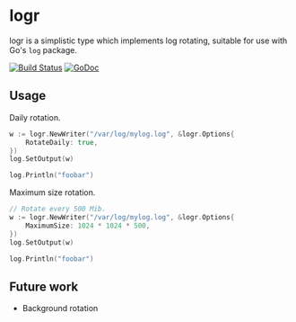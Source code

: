logr
====

logr is a simplistic type which implements log rotating, suitable for use with Go's `log` package.

[![Build Status](https://travis-ci.org/vrischmann/logr.svg?branch=master)](https://travis-ci.org/vrischmann/logr)
[![GoDoc](https://godoc.org/github.com/vrischmann/logr?status.svg)](https://godoc.org/github.com/vrischmann/logr)

Usage
-----

Daily rotation.

```go
w := logr.NewWriter("/var/log/mylog.log", &logr.Options{
    RotateDaily: true,
})
log.SetOutput(w)

log.Println("foobar")
```

Maximum size rotation.

```go
// Rotate every 500 Mib.
w := logr.NewWriter("/var/log/mylog.log", &logr.Options{
    MaximumSize: 1024 * 1024 * 500,
})
log.SetOutput(w)

log.Println("foobar")
```

Future work
-----------

  * Background rotation
